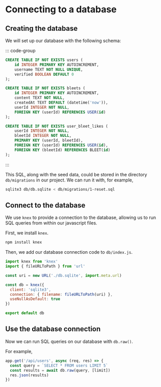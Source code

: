# Connecting to a database

## Creating the database

We will set up our database with the following schema:

::: code-group

```sql [users]
CREATE TABLE IF NOT EXISTS users (
    id INTEGER PRIMARY KEY AUTOINCREMENT,
    username TEXT NOT NULL UNIQUE,
    verified BOOLEAN DEFAULT 0
);
```

```sql [bleets]
CREATE TABLE IF NOT EXISTS bleets (
    id INTEGER PRIMARY KEY AUTOINCREMENT,
    content TEXT NOT NULL,
    createdAt TEXT DEFAULT (datetime('now')),
    userId INTEGER NOT NULL,
    FOREIGN KEY (userId) REFERENCES USER(id)
);
```

```sql [likes]
CREATE TABLE IF NOT EXISTS user_bleet_likes (
    userId INTEGER NOT NULL,
    bleetId INTEGER NOT NULL,
    PRIMARY KEY (userId, bleetId),
    FOREIGN KEY (userId) REFERENCES USER(id),
    FOREIGN KEY (bleetId) REFERENCES BLEET(id)
);
```

:::

This SQL, along with the seed data, could be stored in the directory
`db/migrations` in our project. We can run it with, for example,

```bash
sqlite3 db/db.sqlite < db/migrations/1-reset.sql
```

## Connect to the database

We use `knex` to provide a connection to the database, allowing us to run SQL
queries from within our javascript files.

First, we install `knex`.

```bash
npm install knex
```

Then, we add our database connection code to `db/index.js`.

```js
import knex from 'knex'
import { fileURLToPath } from 'url'

const uri = new URL('./db.sqlite', import.meta.url)

const db = knex({
  client: 'sqlite3',
  connection: { filename: fileURLToPath(uri) },
  useNullAsDefault: true
})

export default db
```

## Use the database connection

Now we can run SQL queries on our database with `db.raw()`.

For example,

```js
app.get('/api/users', async (req, res) => {
  const query = `SELECT * FROM users LIMIT 5`
  const results = await db.raw(query, [limit])
  res.json(results)
})
```
